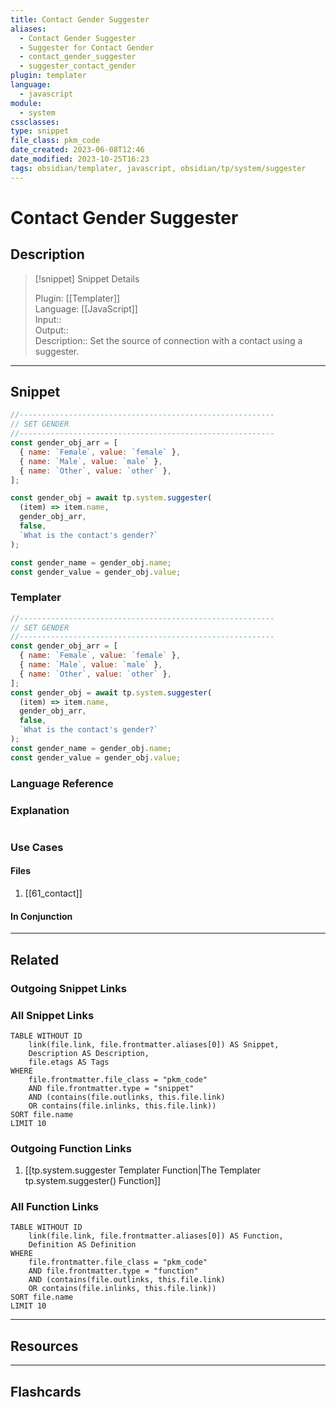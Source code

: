 ```yaml
---
title: Contact Gender Suggester
aliases:
  - Contact Gender Suggester
  - Suggester for Contact Gender
  - contact_gender_suggester
  - suggester_contact_gender
plugin: templater
language:
  - javascript
module:
  - system
cssclasses:
type: snippet
file_class: pkm_code
date_created: 2023-06-08T12:46
date_modified: 2023-10-25T16:23
tags: obsidian/templater, javascript, obsidian/tp/system/suggester
---
```

# Contact Gender Suggester

## Description

> [!snippet] Snippet Details
>  
> Plugin: [[Templater]]  
> Language: [[JavaScript]]  
> Input::  
> Output::  
> Description:: Set the source of connection with a contact using a suggester.

---

## Snippet

<!-- Add the full code including explanatory comments  -->

```javascript
//---------------------------------------------------------  
// SET GENDER
//---------------------------------------------------------
const gender_obj_arr = [
  { name: `Female`, value: `female` },
  { name: `Male`, value: `male` },
  { name: `Other`, value: `other` },
];

const gender_obj = await tp.system.suggester(
  (item) => item.name,
  gender_obj_arr,
  false,
  `What is the contact's gender?`
);

const gender_name = gender_obj.name;
const gender_value = gender_obj.value;
```

### Templater

<!-- Add the full code excluding explanatory comments  -->

```javascript
//---------------------------------------------------------  
// SET GENDER
//---------------------------------------------------------
const gender_obj_arr = [
  { name: `Female`, value: `female` },
  { name: `Male`, value: `male` },
  { name: `Other`, value: `other` },
];
const gender_obj = await tp.system.suggester(
  (item) => item.name,
  gender_obj_arr,
  false,
  `What is the contact's gender?`
);
const gender_name = gender_obj.name;
const gender_value = gender_obj.value;
```

### Language Reference

<!-- Recreate the code with links to files  -->

### Explanation

```javascript

```

### Use Cases

#### Files

<!-- Files containing the snippet  -->

1. [[61_contact]]

#### In Conjunction

<!-- Snippets used together with this snippet  -->

---

## Related

### Outgoing Snippet Links

<!-- Link related snippet here -->

### All Snippet Links

<!-- Query limit 10  -->

```dataview
TABLE WITHOUT ID
	link(file.link, file.frontmatter.aliases[0]) AS Snippet,
	Description AS Description,
	file.etags AS Tags
WHERE 
	file.frontmatter.file_class = "pkm_code"
	AND file.frontmatter.type = "snippet"
	AND (contains(file.outlinks, this.file.link)
	OR contains(file.inlinks, this.file.link))
SORT file.name
LIMIT 10
```

### Outgoing Function Links

<!-- Link related functions here -->

1. [[tp.system.suggester Templater Function|The Templater tp.system.suggester() Function]]

### All Function Links

<!-- Query limit 10  -->

```dataview
TABLE WITHOUT ID
	link(file.link, file.frontmatter.aliases[0]) AS Function,
	Definition AS Definition
WHERE 
	file.frontmatter.file_class = "pkm_code"
	AND file.frontmatter.type = "function"
	AND (contains(file.outlinks, this.file.link)
	OR contains(file.inlinks, this.file.link))
SORT file.name
LIMIT 10
```

---

## Resources

---

## Flashcards
